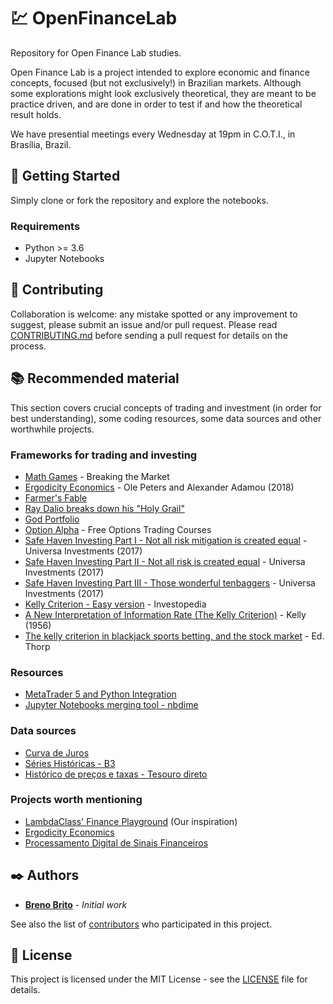 # :chart: OpenFinanceLab

Repository for Open Finance Lab studies.

Open Finance Lab is a project intended to explore economic and finance concepts, focused (but not exclusively!) in Brazilian markets. Although some explorations might look exclusively theoretical, they are meant to be practice driven, and are done in order to test if and how the theoretical result holds.

We have presential meetings every Wednesday at 19pm in C.O.T.I., in Brasília, Brazil.

## :tada: Getting Started

Simply clone or fork the repository and explore the notebooks.

### Requirements

- Python >= 3.6
- Jupyter Notebooks

## :memo: Contributing

Collaboration is welcome: any mistake spotted or any improvement to suggest, please submit an issue and/or pull request. Please read [CONTRIBUTING.md](https://github.com/Octabank/OpenFinanceLab/blob/master/CONTRIBUTING.md) before sending a pull request for details on the process.

## :books: Recommended material

This section covers crucial concepts of trading and investment (in order for best understanding), some coding resources, some data sources and other worthwhile projects.

### Frameworks for trading and investing

- [Math Games](https://breakingthemarket.com/math-games/) - Breaking the Market
- [Ergodicity Economics](https://ergodicityeconomics.files.wordpress.com/2018/06/ergodicity_economics.pdf) - Ole Peters and Alexander Adamou (2018)
- [Farmer's Fable](https://www.farmersfable.org/)
- [Ray Dalio breaks down his "Holy Grail"](https://youtu.be/Nu4lHaSh7D4)
- [God Portfolio](https://alphaarchitect.com/2016/02/02/even-god-would-get-fired-as-an-active-investor/)
- [Option Alpha](http://optionalpha.com/) - Free Options Trading Courses
- [Safe Haven Investing Part I - Not all risk mitigation is created equal](https://www.universa.net/UniversaResearch_SafeHavenPart1_RiskMitigation.pdf) - Universa Investments (2017)
- [Safe Haven Investing Part II - Not all risk is created equal](https://www.universa.net/UniversaResearch_SafeHavenPart2_NotAllRisk.pdf) - Universa Investments (2017)
- [Safe Haven Investing Part III - Those wonderful tenbaggers](https://www.universa.net/UniversaResearch_SafeHavenPart3_Tenbaggers.pdf) - Universa Investments (2017)
- [Kelly Criterion - Easy version](https://www.investopedia.com/articles/trading/04/091504.asp) - Investopedia
- [A New Interpretation of Information Rate (The Kelly Criterion)](http://www.turtletrader.com/kelly.pdf) - Kelly (1956)
- [The kelly criterion in blackjack sports betting, and the stock market](http://www.eecs.harvard.edu/cs286r/courses/fall12/papers/Thorpe_KellyCriterion2007.pdf) - Ed. Thorp


### Resources

- [MetaTrader 5 and Python Integration](https://www.mql5.com/en/articles/5691)
- [Jupyter Notebooks merging tool - nbdime](https://github.com/jupyter/nbdime)

### Data sources

- [Curva de Juros](https://www.anbima.com.br/pt_br/informar/curva-de-juros-intradia.htm)
- [Séries Históricas - B3](http://www.bmfbovespa.com.br/pt_br/servicos/market-data/historico/mercado-a-vista/series-historicas/)
- [Histórico de preços e taxas - Tesouro direto](https://sisweb.tesouro.gov.br/apex/f?p=2031:2:0::::)

### Projects worth mentioning

- [LambdaClass' Finance Playground](https://github.com/lambdaclass/finance_playground) (Our inspiration)
- [Ergodicity Economics](https://ergodicityeconomics.com/)
- [Processamento Digital de Sinais Financeiros](https://github.com/marcelinoandrade/Processamento-Digital-de-Sinais-Financeiros)

## :black_nib: Authors

* [**Breno Brito**](https://github.com/brenorb) - *Initial work*

See also the list of [contributors](https://github.com/Octabank/OpenFinanceLab/blob/master/CONTRIBUTORS.md) who participated in this project.

## :page_with_curl: License

This project is licensed under the MIT License - see the [LICENSE](https://github.com/Octabank/OpenFinanceLab/blob/master/LICENSE) file for details.